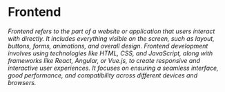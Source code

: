 # Frontend

*Frontend refers to the part of a website or application that users interact with directly. It includes everything visible on the screen, such as layout, buttons, forms, animations, and overall design. Frontend development involves using technologies like HTML, CSS, and JavaScript, along with frameworks like React, Angular, or Vue.js, to create responsive and interactive user experiences. It focuses on ensuring a seamless interface, good performance, and compatibility across different devices and browsers.*
